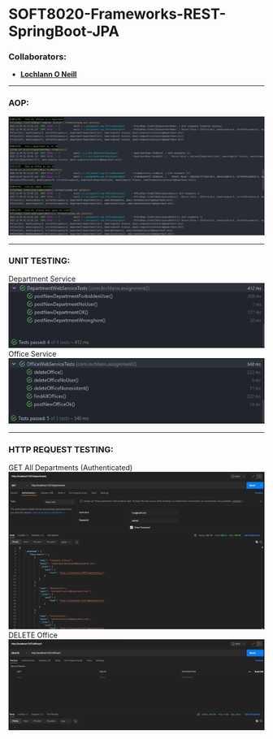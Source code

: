 <!--https://github.com/darsaveli/Readme-Markdown-Syntax-->

# SOFT8020-Frameworks-REST-SpringBoot-JPA

### Collaborators:
* **[Lochlann O Neill](https://github.com/lochlannoneill)**

-----

### AOP:
![aop](https://github.com/lochlannoneill/SOFT8020-Frameworks-REST-SpringBoot-JPA/blob/main/screenshots/aop.PNG?raw=true)  

-----

### UNIT TESTING:
Department Service  
![test_post_department](https://github.com/lochlannoneill/SOFT8020-Frameworks-REST-SpringBoot-JPA/blob/main/screenshots/test_post_department.PNG?raw=true)  
Office Service  
![test_delete_office](https://github.com/lochlannoneill/SOFT8020-Frameworks-REST-SpringBoot-JPA/blob/main/screenshots/test_delete_office.PNG?raw=true)  

-----

### HTTP REQUEST TESTING:
GET All Departments (Authenticated)  
![http_get_departments](https://github.com/lochlannoneill/SOFT8020-Frameworks-REST-SpringBoot-JPA/blob/main/screenshots/http_get_departments.PNG?raw=true)  
DELETE Office  
![http_delete_office](https://github.com/lochlannoneill/SOFT8020-Frameworks-REST-SpringBoot-JPA/blob/main/screenshots/http_delete_office.PNG?raw=true)  
